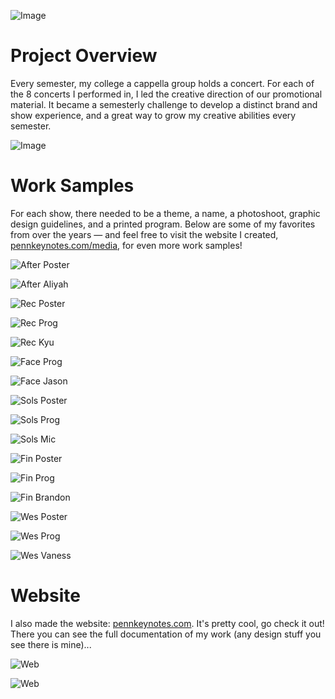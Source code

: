 ![Image](/images/keynotes/kyuho.jpg)

# Project Overview

Every semester, my college a cappella group holds a concert. For each of the 8 concerts I performed in, I led the creative direction of our promotional material. It became a semesterly challenge to develop a distinct brand and show experience, and a great way to grow my creative abilities every semester.

![Image](/images/cover-keynotes.jpg)

# Work Samples

For each show, there needed to be a theme, a name, a photoshoot, graphic design guidelines, and a printed program. Below are some of my favorites from over the years — and feel free to visit the website I created, [pennkeynotes.com/media](https://pennkeynotes.com/media), for even more work samples!

![After Poster](/images/keynotes/after-poster.jpg)

![After Aliyah](/images/keynotes/after-aliyah.png)

![Rec Poster](/images/keynotes/rec-poster.png)

![Rec Prog](/images/keynotes/rec-prog.png)

![Rec Kyu](/images/keynotes/rec-kyu.png)

![Face Prog](/images/keynotes/face-prog.png)

![Face Jason](/images/keynotes/face-jason.png)

![Sols Poster](/images/keynotes/sols-poster.png)

![Sols Prog](/images/keynotes/sols-prog.png)

![Sols Mic](/images/keynotes/sols-mic.png)

![Fin Poster](/images/keynotes/fin-poster.png)

![Fin Prog](/images/keynotes/fin-prog.png)

![Fin Brandon](/images/keynotes/fin-brandon.png)

![Wes Poster](/images/keynotes/wes-poster.png)

![Wes Prog](/images/keynotes/wes-prog.png)

![Wes Vaness](/images/keynotes/wes-vaness.png)

# Website

I also made the website: [pennkeynotes.com](https://pennkeynotes.com/). It's pretty cool, go check it out! There you can see the full documentation of my work (any design stuff you see there is mine)...

![Web](/images/keynotes/web-1.png)

![Web](/images/keynotes/web-2.png)
